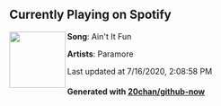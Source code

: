 ## Currently Playing on Spotify

[<img align="left" width="100" src="https://i.scdn.co/image/ab67616d00001e02e71a5005c37e8c2ffd9beda8">](https://open.spotify.com/album/4sgYpkIASM1jVlNC8Wp9oF)

**Song**: Ain't It Fun

**Artists**: Paramore

Last updated at 7/16/2020, 2:08:58 PM

#### Generated with [20chan/github-now](https://github.com/20chan/github-now)